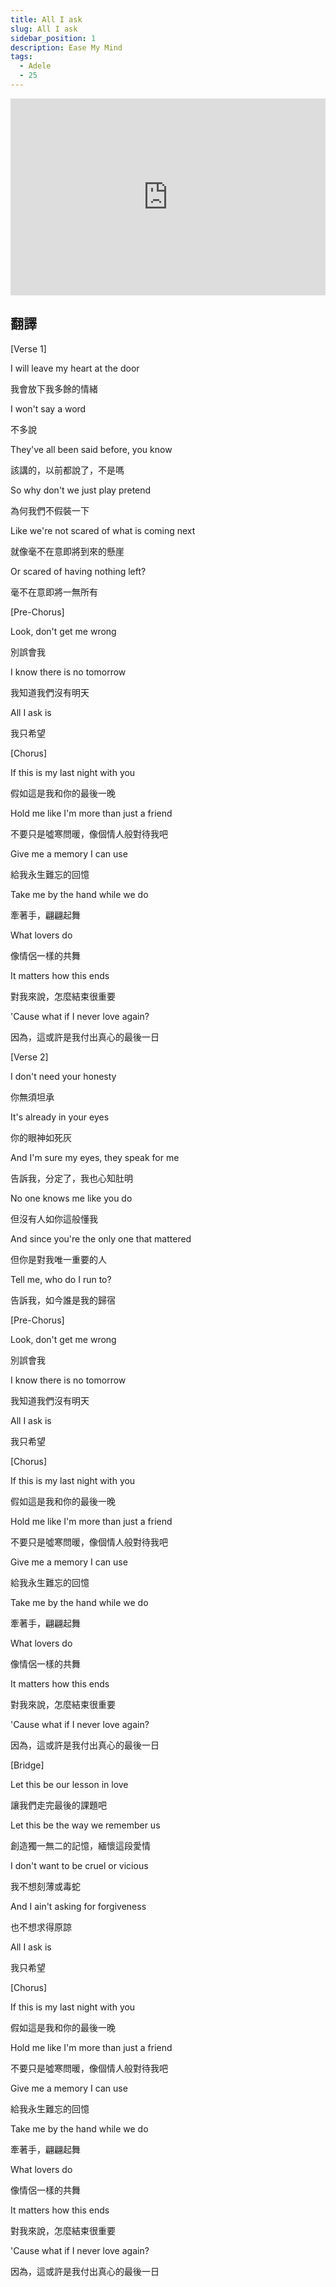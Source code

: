 ```yaml
---
title: All I ask
slug: All I ask
sidebar_position: 1
description: Ease My Mind
tags:
  - Adele
  - 25
---
```


<iframe width="100%" height="315" src="https://www.youtube.com/embed/jb5g4UFHmfQ" title="YouTube video player" frameborder="0" allow="accelerometer; autoplay; clipboard-write; encrypted-media; gyroscope; picture-in-picture; web-share" allowfullscreen></iframe>

## 翻譯
[Verse 1]

I will leave my heart at the door

我會放下我多餘的情緒

I won't say a word

不多說

They've all been said before, you know

該講的，以前都說了，不是嗎

So why don't we just play pretend

為何我們不假裝一下

Like we're not scared of what is coming next

就像毫不在意即將到來的懸崖

Or scared of having nothing left?

毫不在意即將一無所有

[Pre-Chorus]

Look, don't get me wrong

別誤會我

I know there is no tomorrow

我知道我們沒有明天

All I ask is

我只希望

[Chorus]

If this is my last night with you

假如這是我和你的最後一晚

Hold me like I'm more than just a friend

不要只是噓寒問暖，像個情人般對待我吧

Give me a memory I can use

給我永生難忘的回憶

Take me by the hand while we do

牽著手，翩翩起舞

What lovers do

像情侶一樣的共舞

It matters how this ends

對我來說，怎麼結束很重要

'Cause what if I never love again?

因為，這或許是我付出真心的最後一日

[Verse 2]

I don't need your honesty

你無須坦承

It's already in your eyes

你的眼神如死灰

And I'm sure my eyes, they speak for me

告訴我，分定了，我也心知肚明

No one knows me like you do

但沒有人如你這般懂我

And since you're the only one that mattered

但你是對我唯一重要的人

Tell me, who do I run to?

告訴我，如今誰是我的歸宿

[Pre-Chorus]

Look, don't get me wrong

別誤會我

I know there is no tomorrow

我知道我們沒有明天

All I ask is

我只希望

[Chorus]

If this is my last night with you

假如這是我和你的最後一晚

Hold me like I'm more than just a friend

不要只是噓寒問暖，像個情人般對待我吧

Give me a memory I can use

給我永生難忘的回憶

Take me by the hand while we do

牽著手，翩翩起舞

What lovers do

像情侶一樣的共舞

It matters how this ends

對我來說，怎麼結束很重要

'Cause what if I never love again?

因為，這或許是我付出真心的最後一日

[Bridge]

Let this be our lesson in love

讓我們走完最後的課題吧

Let this be the way we remember us

創造獨一無二的記憶，緬懷這段愛情

I don't want to be cruel or vicious

我不想刻薄或毒蛇

And I ain't asking for forgiveness

也不想求得原諒

All I ask is

我只希望

[Chorus]

If this is my last night with you

假如這是我和你的最後一晚

Hold me like I'm more than just a friend

不要只是噓寒問暖，像個情人般對待我吧

Give me a memory I can use

給我永生難忘的回憶

Take me by the hand while we do

牽著手，翩翩起舞

What lovers do

像情侶一樣的共舞

It matters how this ends

對我來說，怎麼結束很重要

'Cause what if I never love again?

因為，這或許是我付出真心的最後一日